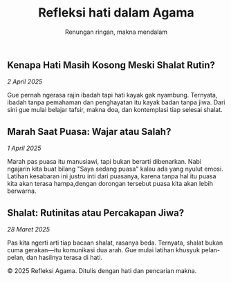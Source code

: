 
</head>
<body>
  <header>
    <h1>Refleksi hati dalam Agama</h1>
    <p>Renungan ringan, makna mendalam</p>
  </header>  <div class="container">
    <article>
      <h2>Kenapa Hati Masih Kosong Meski Shalat Rutin?</h2>
      <p><em>2 April 2025</em></p>
      <p>Gue pernah ngerasa rajin ibadah tapi hati kayak gak nyambung. Ternyata, ibadah tanpa pemahaman dan penghayatan itu kayak badan tanpa jiwa. Dari sini gue mulai belajar tafsir, makna doa, dan kontemplasi tiap selesai shalat.</p>
    </article><article>
  <h2>Marah Saat Puasa: Wajar atau Salah?</h2>
  <p><em>1 April 2025</em></p>
  <p>Marah pas puasa itu manusiawi, tapi bukan berarti dibenarkan. Nabi ngajarin kita buat bilang "Saya sedang puasa" kalau ada yang nyulut emosi. Latihan kesabaran ini justru inti dari puasanya, karena tanpa hal itu puasa kita akan terasa hampa,dengan dorongan tersebut puasa kita akan lebih berwarna.</p>
</article>

<article>
  <h2>Shalat: Rutinitas atau Percakapan Jiwa?</h2>
  <p><em>28 Maret 2025</em></p>
  <p>Pas kita ngerti arti tiap bacaan shalat, rasanya beda. Ternyata, shalat bukan cuma gerakan—itu komunikasi dua arah. Gue mulai latihan khusyuk pelan-pelan, dan hasilnya terasa di hati.</p>
</article>

  </div>  <footer>
    &copy; 2025 Refleksi Agama. Ditulis dengan hati dan pencarian makna.
  </footer>
</body>
</html>
